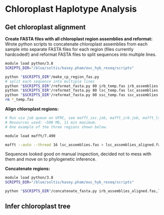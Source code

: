 # Chloroplast Haplotype Analysis

## Get chloroplast alignment

**Create FASTA files with all chloroplast region assemblies and reformat:**
Wrote python scripts to concatenate chloroplast assemblies from each sample into separate FASTA files for each region (files currently hardcoded!) and reformat FASTA files to split sequences into multiple lines.

```bash
module load python/3.8
SCRIPTS_DIR="/blue/soltis/kasey.pham/euc_hyb_reseq/scripts"

python "$SCRIPTS_DIR"/make_cp_region_fas.py
# split each sequence into multiple lines
python "$SCRIPTS_DIR"/reformat_fasta.py 80 irb_temp.fas irb_assemblies.fas
python "$SCRIPTS_DIR"/reformat_fasta.py 80 lsc_temp.fas lsc_assemblies.fas
python "$SCRIPTS_DIR"/reformat_fasta.py 80 ssc_temp.fas ssc_assemblies.fas
rm *_temp.fas
```

**Align chloroplast regions:**
```bash
# Run via job queue on UFRC, see mafft_ssc.job, mafft_irb.job, mafft_lsc.job for more details.
# Resources used: ~500 Mb, 11 min maximum.
# One example of the three regions shown below.

module load mafft/7.490

mafft --auto --thread 16 lsc_assemblies.fas > lsc_assemblies_aligned.fas
```

Sequences looked good on manual inspection, decided not to mess with them and move on to phylogenetic inference.

**Concatenate regions:**
```bash
module load python/3.8
SCRIPTS_DIR="/blue/soltis/kasey.pham/euc_hyb_reseq/scripts"

python "$SCRIPTS_DIR"/concatenate_fasta.py irb_assemblies_aligned.fas,lsc_assemblies_aligned.fas,ssc_assemblies_aligned.fas concatenated_cp_aligned.fas
```

## Infer chloroplast tree
